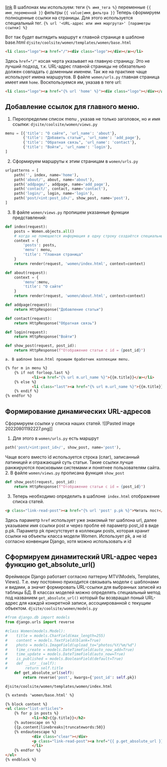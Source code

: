 [link](https://proproprogs.ru/django/formirovanie-url-adresov-v-shablonah)
В шаблонах мы используем:
теги `{% имя_тега %}`
переменные `{{ имя_переменной }}`
фильтры `{{ value|имя_фильтра }}`
Теперь сформируем полноценные  ссылки на страницы. Для этого используется специальный тег.
`{% url '<URL-адрес или имя маргрута>' [параметры ссылки] %}`

Вот так будет выглядить маршрут к главной странице в шаблоне base.html
`djsite/coolsite/women/templates/women/base.html`
```HTML
<li class="logo"><a href="/"><div class="logo"></div></a></li>
```
Здесь `href="/"` косая черта указывает на главную страницу. Это не лучший подход, т.к. URL-адрес главной страницы не обязательно должен совпадать с доменным именем. Так же на практике чаще используют имена маршрутов. В файле `women/urls.py` главная страница имеет имя `home`. Воскпользуемся им, указав в теге url:
```HTML
<li class="logo"><a href="{% url 'home' %}"><div class="logo"></div></a></li>
```
## Добавление ссылок для главного меню.
1. Переопределим список menu , указав не только заголовок, но и имя ссылки:
`djsite/coolsite/women/views.py`
```python
menu = [{'title': "О сайте", 'url_name': 'about'},
        {'title': "Добавить статью", 'url_name': 'add_page'},
        {'title': "Обратная связь", 'url_name': 'contact'},
        {'title': "Войти", 'url_name': 'login'},
]
```
2. Сформируем маршруты к этим страницам в `women/urls.py`
```python
urlpatterns = [
    path('', index, name='home'),
    path('about/', about, name='about'),
    path('addpage/', addpage, name='add_page'),
    path('contact/', contact, name='contact'),
    path('login/', login, name='login'),
    path('post/<int:post_id>/', show_post, name='post'),
]
```
3. В файле `women/views.py` пропишем указанные функции представлений:
```python
def index(request):
    posts = Women.objects.all()
    # когда не помещается информация в одну строку создаётся специальный словарь
    context = {
        'posts': posts,
        'menu': menu, 
        'title': "Главная страница"
    }
    return render(request, 'women/index.html', context=context)

def about(request):
    context = {
        'menu':menu, 
        'title': "О сайте"
    }
    return render(request, 'women/about.html', context=context)

def addpage(request):
    return HttpResponse("Добавление статьи")

def contact(request):
    return HttpResponse("Обратная связь")

def login(request):
    return HttpResponse("Войти")

def show_post(request, post_id):
    return HttpResponse(f"Отображение статьи с id = {post_id}")
```
	a. В шаблоне base.html проишем бработчик коллекции menu.
```HTML
{% for m in menu %}
	{% if not forloop.last %}
			<li><a href="{% url m.url_name %}">{{m.title}}</a></li>
	{% else %}
			<li class="last"><a href="{% url m.url_name %}">{{m.title}}</a></li>
	{% endif %}
{% endfor %}
```

## Формирование динамических URL-адресов
Сформируем ссылки у списка наших статей.
![[Pasted image 20220801192227.png]]
1. Для этого в `women/urls.py` есть маршрут
```python
path('post/<int:post_id>/', show_post, name='post'),
```
Чаще всего вместо id используется строка (слаг), записанный латиницей и отражающий суть статьи. Такие ссылки лучше ранжируются поисковыми системами и понятнее пользователям сайта.
2. В файле `women/views.py` прописана функция `show_post`
```python
def show_post(request, post_id):
    return HttpResponse(f"Отображение статьи с id = {post_id}")
```
3. Теперь необходимо определить в шаблоне` index.html` отображение списка статей.
```HTML 
<p class="link-read-post"><a href="{% url 'post' p.pk %}">Читать пост</a></p>
```
Здесь параметр `href` использует уже знакомый тег шаблона url, далее указываем имя ссылки  post и через пробле её параметр post_id в виде p.pk. Параметр pk присутствует в коллекции posts, которая хранит ссылки на объекты класса модели Women. Использует pk, а не id согласно конвенции Django, хотя можно использовать и id
## Сформируем динамитеский URL-адрес через функцию get_absolute_url()
Фреймворк Django работает согласно паттерну MTV(Models, Templates, Views). Т.е. ему постоянно приходится связывать модели с шаблонами и видами, а значит формировать URL-ссылки для выбранных записей из таблицы БД.
В классах моделей можно определять специальный метод под названием `get_absolute_url()` который бы возвращал поный URL-адрес для каждой конкретной записи, ассоциированной с текущим объектом.
`djsite/coolsite/women/models.py`
```python
#from django.db import models
from django.urls import reverse

#class Women(models.Model):
#    title = models.CharField(max_length=255)
#    content = models.TextField(blank=True)
#    photo = models.ImageField(upload_to="photos/%Y/%m/%d")
#    time_create = models.DateTimeField(auto_now_add=True)
#    time_update = models.DateTimeField(auto_now=True)
#    is_published = models.BooleanField(default=True)
#    def __str__(self):
#        return self.title
    def get_absolute_url(self):
        return reverse('post', kwargs={'post_id': self.pk})
```
`djsite/coolsite/women/templates/women/index.html`
```HTML
{% extends 'women/base.html' %}

{% block content %}
<ul class="list-articles">
	{% for p in posts %}
			<li><h2>{{p.title}}</h2>
	{% autoescape on %}
	{{p.content|linebreaks|truncatewords:50}}
	{% endautoescape %}
			<div class="clear"></div>
			<p class="link-read-post"><a href="{{ p.get_absolute_url }}">Читать пост</a></p>
			</li>
	{% endfor %}
</ul>
{% endblock %}

```